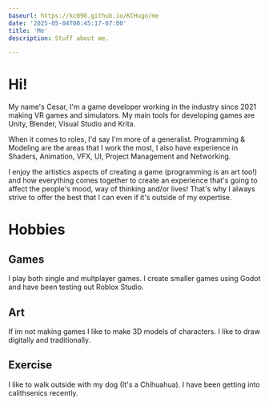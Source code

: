 ```yaml
---
baseurl: https://kc098.github.io/KCHugo/me
date: '2025-05-04T00:45:17-07:00'
title: 'Me'
description: Stuff about me.

---
```

# Hi!
My name's Cesar, I'm a game developer working in the industry since 2021 making VR games and simulators.
My main tools for developing games are Unity, Blender, Visual Studio and Krita.


When it comes to roles, I'd say I'm more of a generalist.
Programming & Modeling are the areas that I work the most, I also have experience in Shaders, Animation, VFX, UI, Project Management and Networking.

I enjoy the artistics aspects of creating a game (programming is an art too!) and how everything comes together to create an experience that's going to affect the people's mood, way of thinking and/or lives!
That's why I always strive to offer the best that I can even if it's outside of my expertise.

# Hobbies
## Games
I play both single and multplayer games.
I create smaller games using Godot and have been testing out Roblox Studio.
## Art
If im not making games I like to make 3D models of characters.
I like to draw digitally and traditionally.
## Exercise
I like to walk outside with my dog (It's a Chihuahua).
I have been getting into calithsenics recently.
